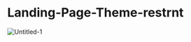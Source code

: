# Landing-Page-Theme-restrnt
![Untitled-1](https://user-images.githubusercontent.com/83751182/130693287-a3d3a2fc-1bff-46cf-b5de-f9fdaef2b345.png)
